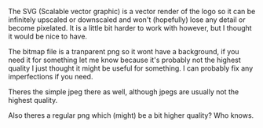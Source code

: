 The SVG (Scalable vector graphic) is a vector render of the logo so it can be infinitely upscaled or downscaled and won't (hopefully) lose any detail or become pixelated.
It is a little bit harder to work with however, but I thought it would be nice to have. 

The bitmap file is a tranparent png so it wont have a background, if you need it for something let me know because it's probably not the highest quality I just thought it
might be useful for something. I can probably fix any imperfections if you need.

Theres the simple jpeg there as well, although jpegs are usually not the highest quality.

Also theres a regular png which (might) be a bit higher quality? Who knows. 

